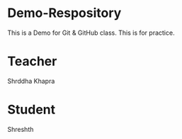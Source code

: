 # Demo-Respository
This is a Demo for Git &amp; GitHub class.
This is for practice.

# Teacher
Shrddha Khapra

# Student
Shreshth 
